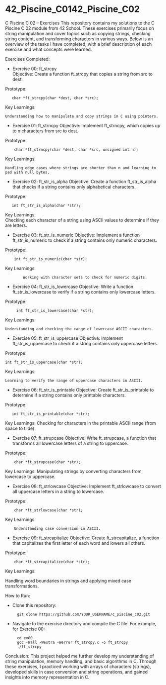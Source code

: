 # 42_Piscine_C0142_Piscine_C02

C Piscine C 02 – Exercises
This repository contains my solutions to the C Piscine C 02 module from 42 School. These exercises primarily focus on string manipulation and cover topics such as copying strings, checking string content, and transforming characters in various ways. Below is an overview of the tasks I have completed, with a brief description of each exercise and what concepts were learned.

Exercises Completed:  
  
- Exercise 00: ft_strcpy  
Objective: Create a function ft_strcpy that copies a string from src to dest.
  
Prototype:
  
       char *ft_strcpy(char *dest, char *src);  

Key Learnings:  

    Understanding how to manipulate and copy strings in C using pointers.

- Exercise 01: ft_strncpy
Objective: Implement ft_strncpy, which copies up to n characters from src to dest.  
  
 Prototype:

        char *ft_strncpy(char *dest, char *src, unsigned int n);

Key Learnings:
 
    Handling edge cases where strings are shorter than n and learning to pad with null bytes.

- Exercise 02: ft_str_is_alpha
Objective: Create a function ft_str_is_alpha that checks if a string contains only alphabetical characters.  

Prototype: 
  
       int ft_str_is_alpha(char *str);

Key Learnings:  
      Checking each character of a string using ASCII values to determine if they are letters.

- Exercise 03: ft_str_is_numeric
Objective: Implement a function ft_str_is_numeric to check if a string contains only numeric characters.

Prototype: 

        int ft_str_is_numeric(char *str);

Key Learnings:

            Working with character sets to check for numeric digits.

- Exercise 04: ft_str_is_lowercase
Objective: Write a function ft_str_is_lowercase to verify if a string contains only lowercase letters.

Prototype: 

         int ft_str_is_lowercase(char *str);

Key Learnings:
  
    Understanding and checking the range of lowercase ASCII characters.

- Exercise 05: ft_str_is_uppercase
Objective: Implement ft_str_is_uppercase to check if a string contains only uppercase letters. 

Prototype: 

    int ft_str_is_uppercase(char *str);

Key Learnings:

    Learning to verify the range of uppercase characters in ASCII.

- Exercise 06: ft_str_is_printable
Objective: Create ft_str_is_printable to determine if a string contains only printable characters. 

Prototype: 
   
       int ft_str_is_printable(char *str);

Key Learnings:
Checking for characters in the printable ASCII range (from space to tilde).  

- Exercise 07: ft_strupcase
Objective: Write ft_strupcase, a function that transforms all lowercase letters of a string to uppercase.  

Prototype: 

        char *ft_strupcase(char *str);

Key Learnings:
Manipulating strings by converting characters from lowercase to uppercase.

- Exercise 08: ft_strlowcase
Objective: Implement ft_strlowcase to convert all uppercase letters in a string to lowercase. 

Prototype: 

        char *ft_strlowcase(char *str);

Key Learnings:

        Understanding case conversion in ASCII.  

- Exercise 09: ft_strcapitalize
Objective: Create ft_strcapitalize, a function that capitalizes the first letter of each word and lowers all others.  

Prototype: 

        char *ft_strcapitalize(char *str);

Key Learnings:

Handling word boundaries in strings and applying mixed case transformations.
         
How to Run:  

- Clone this repository:

        git clone https://github.com/YOUR_USERNAME/c_piscine_c02.git

- Navigate to the exercise directory and compile the C file. For example, for Exercise 00:  

        cd ex00
        gcc -Wall -Wextra -Werror ft_strcpy.c -o ft_strcpy
        ./ft_strcpy


Conclusion:
This project helped me further develop my understanding of string manipulation, memory handling, and basic algorithms in C. Through these exercises, I practiced working with arrays of characters (strings), developed skills in case conversion and string operations, and gained insights into memory representation in C.  